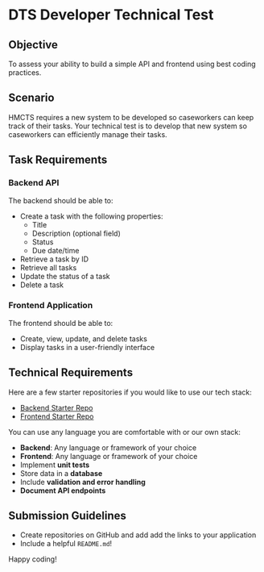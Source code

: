 # DTS Developer Technical Test

## Objective

To assess your ability to build a simple API and frontend using best coding practices.

## Scenario

HMCTS requires a new system to be developed so caseworkers can keep track of their tasks. Your technical test is to develop that new system so caseworkers can efficiently manage their tasks.

## Task Requirements

### Backend API

The backend should be able to:

- Create a task with the following properties:
  - Title
  - Description (optional field)
  - Status
  - Due date/time
- Retrieve a task by ID
- Retrieve all tasks
- Update the status of a task
- Delete a task

### Frontend Application

The frontend should be able to:

- Create, view, update, and delete tasks
- Display tasks in a user-friendly interface

## Technical Requirements

Here are a few starter repositories if you would like to use our tech stack:

- [Backend Starter Repo](https://github.com/hmcts/hmcts-dev-test-backend)
- [Frontend Starter Repo](https://github.com/hmcts/hmcts-dev-test-frontend)

You can use any language you are comfortable with or our own stack:

- **Backend**: Any language or framework of your choice
- **Frontend**: Any language or framework of your choice
- Implement **unit tests**
- Store data in a **database**
- Include **validation and error handling**
- **Document API endpoints**

## Submission Guidelines

- Create repositories on GitHub and add add the links to your application
- Include a helpful `README.md`!

Happy coding!
